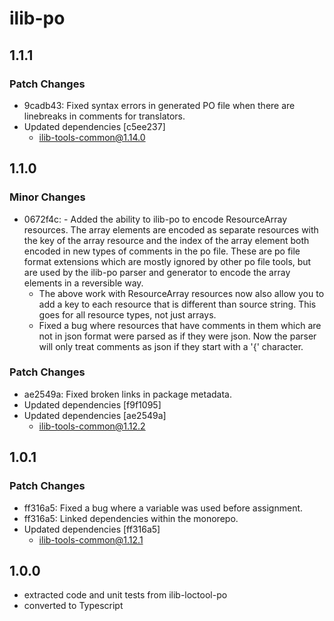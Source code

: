 # ilib-po

## 1.1.1

### Patch Changes

- 9cadb43: Fixed syntax errors in generated PO file when there are linebreaks in comments for translators.
- Updated dependencies [c5ee237]
  - ilib-tools-common@1.14.0

## 1.1.0

### Minor Changes

- 0672f4c: - Added the ability to ilib-po to encode ResourceArray resources. The array elements
  are encoded as separate resources with the key of the array resource
  and the index of the array element both encoded in new types of comments
  in the po file. These are po file format extensions which are mostly
  ignored by other po file tools, but are used by the ilib-po parser and
  generator to encode the array elements in a reversible way.
  - The above work with ResourceArray resources now also allow you to add
    a key to each resource that is different than source string. This goes
    for all resource types, not just arrays.
  - Fixed a bug where resources that have comments in them which are not
    in json format were parsed as if they were json. Now the parser will
    only treat comments as json if they start with a '{' character.

### Patch Changes

- ae2549a: Fixed broken links in package metadata.
- Updated dependencies [f9f1095]
- Updated dependencies [ae2549a]
  - ilib-tools-common@1.12.2

## 1.0.1

### Patch Changes

- ff316a5: Fixed a bug where a variable was used before assignment.
- ff316a5: Linked dependencies within the monorepo.
- Updated dependencies [ff316a5]
  - ilib-tools-common@1.12.1

## 1.0.0

- extracted code and unit tests from ilib-loctool-po
- converted to Typescript
